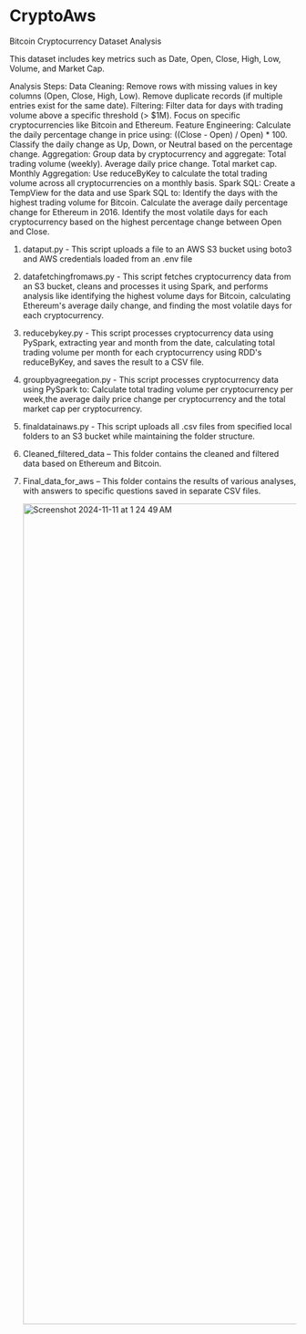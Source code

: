# CryptoAws
Bitcoin Cryptocurrency Dataset Analysis

This dataset includes key metrics such as Date, Open, Close, High, Low, Volume, and Market Cap.

Analysis Steps:
Data Cleaning:
Remove rows with missing values in key columns (Open, Close, High, Low).
Remove duplicate records (if multiple entries exist for the same date).
Filtering:
Filter data for days with trading volume above a specific threshold (> $1M).
Focus on specific cryptocurrencies like Bitcoin and Ethereum.
Feature Engineering:
Calculate the daily percentage change in price using:
((Close - Open) / Open) * 100.
Classify the daily change as Up, Down, or Neutral based on the percentage change.
Aggregation:
Group data by cryptocurrency and aggregate:
Total trading volume (weekly).
Average daily price change.
Total market cap.
Monthly Aggregation:
Use reduceByKey to calculate the total trading volume across all cryptocurrencies on a monthly basis.
Spark SQL:
Create a TempView for the data and use Spark SQL to:
Identify the days with the highest trading volume for Bitcoin.
Calculate the average daily percentage change for Ethereum in 2016.
Identify the most volatile days for each cryptocurrency based on the highest percentage change between Open and Close.

1. dataput.py - This script uploads a file to an AWS S3 bucket using boto3 and AWS credentials loaded from an .env file
2. datafetchingfromaws.py - This script fetches cryptocurrency data from an S3 bucket, cleans and processes it using Spark, and performs analysis like identifying the highest volume days for Bitcoin, calculating Ethereum's average daily change, and finding the most volatile days for each cryptocurrency.
3. reducebykey.py - This script processes cryptocurrency data using PySpark, extracting year and month from the date, calculating total trading volume per month for each cryptocurrency using RDD's reduceByKey, and saves the result to a CSV file.
4. groupbyagreegation.py - This script processes cryptocurrency data using PySpark to:
Calculate total trading volume per cryptocurrency per week,the average daily price change per cryptocurrency and the total market cap per cryptocurrency.
5. finaldatainaws.py - This script uploads all .csv files from specified local folders to an S3 bucket while maintaining the folder structure.
6. Cleaned_filtered_data – This folder contains the cleaned and filtered data based on Ethereum and Bitcoin.
7. Final_data_for_aws – This folder contains the results of various analyses, with answers to specific questions saved in separate CSV files.

   <img width="1440" alt="Screenshot 2024-11-11 at 1 24 49 AM" src="https://github.com/user-attachments/assets/694c5421-4524-462b-b189-f3bc6d76b71b">

